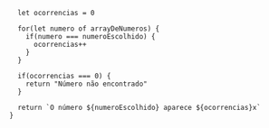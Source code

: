 ```function contaOcorrencias(arrayDeNumeros, numeroEscolhido) {
    let ocorrencias = 0
    
    for(let numero of arrayDeNumeros) {
      if(numero === numeroEscolhido) {
        ocorrencias++
      }
    }
    
    if(ocorrencias === 0) {
      return "Número não encontrado"
    }
    
    return `O número ${numeroEscolhido} aparece ${ocorrencias}x`
  }
  ```